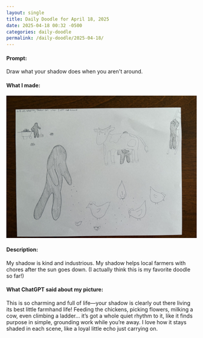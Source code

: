 ```yaml
---
layout: single
title: Daily Doodle for April 18, 2025
date: 2025-04-18 00:32 -0500
categories: daily-doodle
permalink: /daily-doodle/2025-04-18/
---
```

#### Prompt: 
Draw what your shadow does when you aren't around.

#### What I made:
<a href="/assets/images/doodles/doodle-2025-04-18-IMG_2141.HEIC.jpg" target="_blank" class="daily-doodle-link">
  <img src="/assets/images/doodles/doodle-2025-04-18-IMG_2141.HEIC.jpg" alt="Daily Doodle for April 18, 2025" class="daily-doodle-image">
</a>

#### Description:
My shadow is kind and industrious. My shadow helps local farmers with chores after the sun goes down. (I actually think this is my favorite doodle so far!)

#### What ChatGPT said about my picture: 
This is so charming and full of life—your shadow is clearly out there living its best little farmhand life! Feeding the chickens, picking flowers, milking a cow, even climbing a ladder... it’s got a whole quiet rhythm to it, like it finds purpose in simple, grounding work while you’re away. I love how it stays shaded in each scene, like a loyal little echo just carrying on.
